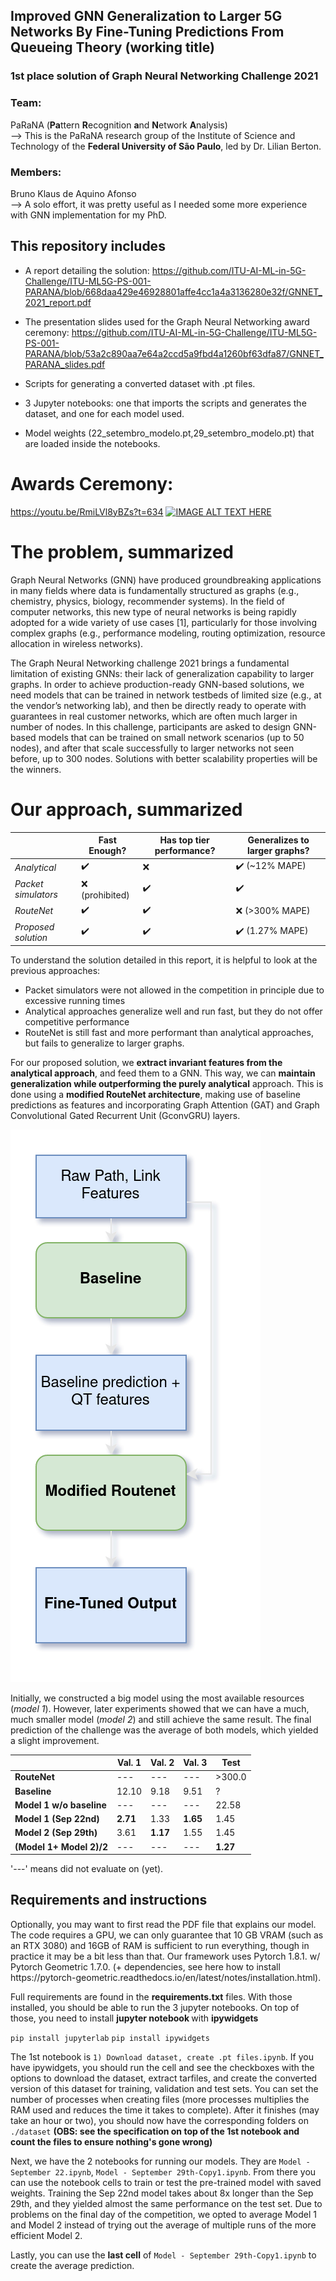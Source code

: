 
<h2> Improved GNN Generalization to Larger 5G Networks By Fine-Tuning Predictions From Queueing Theory  (working title) </h2> 
<h3> 1st place solution of Graph Neural Networking Challenge 2021</h3>

<h3>Team:</h3> PaRaNA (<b>Pa</b>ttern <b>R</b>ecognition <b>a</b>nd <b>N</b>etwork <b>A</b>nalysis) <br/>
--> This is the PaRaNA research group of the Institute of Science and Technology of the <b>Federal University of São Paulo</b>, led by Dr. Lilian Berton.

<h3>Members:</h3> Bruno Klaus de Aquino Afonso </h2><br/>
--> A solo effort, it was pretty useful as I needed some more experience with GNN implementation for my PhD. 


<h2> This repository includes </h2>

* A report detailing the solution: https://github.com/ITU-AI-ML-in-5G-Challenge/ITU-ML5G-PS-001-PARANA/blob/668daa429e46928801affe4cc1a4a3136280e32f/GNNET_2021_report.pdf

* The presentation slides used for the Graph Neural Networking award ceremony:  https://github.com/ITU-AI-ML-in-5G-Challenge/ITU-ML5G-PS-001-PARANA/blob/53a2c890aa7e64a2ccd5a9fbd4a1260bf63dfa87/GNNET_PARANA_slides.pdf
* Scripts for generating a converted dataset with <it>.pt</it> files.
* 3 Jupyter notebooks: one that imports the scripts and generates the dataset, and one for each model used.
* Model weights (<it>22_setembro_modelo.pt,29_setembro_modelo.pt</it>) that are loaded inside the notebooks.


# Awards Ceremony:
https://youtu.be/RmiLVl8yBZs?t=634
[![IMAGE ALT TEXT HERE](http://i3.ytimg.com/vi/RmiLVl8yBZs/maxresdefault.jpg)](https://youtu.be/RmiLVl8yBZs?t=634)

# The problem, summarized
Graph Neural Networks (GNN) have produced groundbreaking applications in many fields where data is fundamentally structured as graphs (e.g., chemistry, physics, biology, recommender systems). In the field of computer networks, this new type of neural networks is being rapidly adopted for a wide variety of use cases [1], particularly for those involving complex graphs (e.g., performance modeling, routing optimization, resource allocation in wireless networks).

The Graph Neural Networking challenge 2021 brings a fundamental limitation of existing GNNs: their lack of generalization capability to larger graphs. In order to achieve production-ready GNN-based solutions, we need models that can be trained in network testbeds of limited size (e.g., at the vendor’s networking lab), and then be directly ready to operate with guarantees in real customer networks, which are often much larger in number of nodes. In this challenge, participants are asked to design GNN-based models that can be trained on small network scenarios (up to 50 nodes), and after that scale successfully to larger networks not seen before, up to 300 nodes. Solutions with better scalability properties will be the winners.


# Our approach, summarized


|                            | **Fast Enough?**   | **Has top tier performance?**| **Generalizes to larger graphs?**
|----------------------------|--------------------|------------------------------------|----------------------------------------|
| *Analytical*       | :heavy_check_mark: | :x:                           | :heavy_check_mark:   (~12% MAPE)                         |
| *Packet simulators* | :x: (prohibited)   | :heavy_check_mark:            | :heavy_check_mark:                                 |
| *RouteNet*          | :heavy_check_mark: | :heavy_check_mark:            | :x:    (>300% MAPE)                              |
| *Proposed solution* | :heavy_check_mark: | :heavy_check_mark:            | :heavy_check_mark:     (1.27% MAPE)                           |

To understand the solution detailed in this report, it is helpful to look at the previous approaches:
- Packet simulators were not allowed in the competition in principle due to excessive running times
- Analytical approaches generalize well and run fast, but they do not offer competitive performance
- RouteNet is still fast and more performant than analytical approaches, but fails to generalize to larger graphs. 

For our proposed solution, we **extract invariant features from the analytical approach**, and feed them to a GNN. This way, we can **maintain generalization while outperforming the purely analytical** approach. This is done  using a **modified RouteNet architecture**, making use of baseline predictions as features and incorporating Graph Attention (GAT) and Graph Convolutional Gated Recurrent Unit (GconvGRU) layers.

![alt text](diagram_light.png)

Initially, we constructed a big model using the most available resources (*model 1*). However, later experiments showed  that we can have a much, much smaller model (*model 2*) and still achieve the same result. The final prediction of the challenge was the average of both models, which yielded a slight improvement. 


|                               | **Val. 1** | **Val. 2** | **Val. 3** | **Test** |
|-------------------------------|-----------------|-----------------|-----------------|---------------|
| **RouteNet** | ---             | ---             | ---             | >300.0        |
| **Baseline**             | 12.10           | 9.18            | 9.51             | ?              |
| **Model 1 w/o baseline** | ---             | ---             | ---             | 22.58         |
| **Model 1 (Sep 22nd)**   | **2.71**            | 1.33            | **1.65**            | 1.45          |
| **Model 2 (Sep 29th)**   | 3.61            | **1.17**            | 1.55            | 1.45          |
| **(Model 1+ Model 2)/2** | ---             | ---             | ---             | **1.27**          |

'---' means did not evaluate on (yet).

<h2> Requirements and instructions </h2>
Optionally, you may want to first read the PDF file that explains our model. The code requires a GPU, we can only guarantee that 10 GB VRAM (such as an RTX 3080) and 16GB of RAM is sufficient to run everything, though in practice it may be a bit less than that. Our framework uses Pytorch 1.8.1. w/ Pytorch Geometric 1.7.0. (+ dependencies, see here how to install https://pytorch-geometric.readthedocs.io/en/latest/notes/installation.html). 

Full requirements are found in the <b>requirements.txt</b> files. With those installed, you should be able to run the 3 jupyter notebooks. On top of those, you need to install <b> jupyter notebook </b> with <b>ipywidgets</b>  

`pip install jupyterlab`
`pip install ipywidgets`

The 1st notebook is `1) Download dataset, create .pt files.ipynb`. If you have ipywidgets, you should run the cell and see the checkboxes with the options to download the dataset, extract tarfiles, and create the converted version of this dataset for training, validation and test sets. You can set the number of processes when creating files (more processes multiplies the RAM used and reduces the time it takes to complete). After it finishes (may take an hour or two), you should now have the corresponding folders on `./dataset` <b>(OBS: see the specification on top of the 1st notebook and count the files to ensure nothing's gone wrong)</b>

Next, we have the 2 notebooks for running our models. They are `Model - September 22.ipynb`, `Model - September 29th-Copy1.ipynb`. From there you can use the notebook cells to train or test the pre-trained model with saved weights. Training the Sep 22nd model takes about 8x longer than the Sep 29th, and they yielded almost the same performance on the test set. Due to problems on the final day of the competition, we opted to average Model 1 and Model 2 instead of trying out the average of multiple runs of the more efficient Model 2.

Lastly, you can use the <b>last cell</b> of `Model - September 29th-Copy1.ipynb` to create the average prediction.
